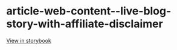 # article-web-content--live-blog-story-with-affiliate-disclaimer

[View in storybook](https://raw.githack.com/Independent-Digital-News-and-Media-Ltd/indy-branch-review/PR-7628-sb/index.html?path=/story/article-web-content--live-blog-story-with-affiliate-disclaimer)